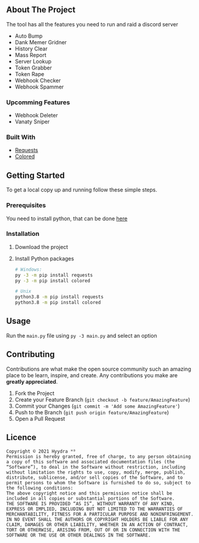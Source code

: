 
## About The Project

The tool has all the features you need to run and raid a discord server  

- Auto Bump
- Dank Memer Gridner
- History Clear
- Mass Report
- Server Lookup
- Token Grabber
- Token Rape
- Webhook Checker
- Webhook Spammer

### Upcomming Features

- Webhook Deleter
- Vanaty Sniper

### Built With

* [Requests](https://github.com/psf/requests)
* [Colored](https://gitlab.com/dslackw/colored)

## Getting Started

To get a local copy up and running follow these simple steps.

### Prerequisites
You need to install python, that can be done [here](https://www.python.org)

### Installation

1. Download the project
   
2. Install Python packages
   ```sh
   # Windows:
   py -3 -m pip install requests
   py -3 -m pip install colored
   
   # Unix
   python3.8 -m pip install requests
   python3.8 -m pip install colored
   ```

## Usage

Run the `main.py` file using `py -3 main.py` and select an option

## Contributing

Contributions are what make the open source community such an amazing place to be learn, inspire, and create. Any contributions you make are **greatly appreciated**.

1. Fork the Project
2. Create your Feature Branch (`git checkout -b feature/AmazingFeature`)
3. Commit your Changes (`git commit -m 'Add some AmazingFeature'`)
4. Push to the Branch (`git push origin feature/AmazingFeature`)
5. Open a Pull Request

## Licence

```
Copyright © 2021 Hyydra ᴴᴰ
Permission is hereby granted, free of charge, to any person obtaining a copy of this software and associated documentation files (the “Software”), to deal in the Software without restriction, including without limitation the rights to use, copy, modify, merge, publish, distribute, sublicense, and/or sell copies of the Software, and to permit persons to whom the Software is furnished to do so, subject to the following conditions:
The above copyright notice and this permission notice shall be included in all copies or substantial portions of the Software.
THE SOFTWARE IS PROVIDED “AS IS”, WITHOUT WARRANTY OF ANY KIND, EXPRESS OR IMPLIED, INCLUDING BUT NOT LIMITED TO THE WARRANTIES OF MERCHANTABILITY, FITNESS FOR A PARTICULAR PURPOSE AND NONINFRINGEMENT. IN NO EVENT SHALL THE AUTHORS OR COPYRIGHT HOLDERS BE LIABLE FOR ANY CLAIM, DAMAGES OR OTHER LIABILITY, WHETHER IN AN ACTION OF CONTRACT, TORT OR OTHERWISE, ARISING FROM, OUT OF OR IN CONNECTION WITH THE SOFTWARE OR THE USE OR OTHER DEALINGS IN THE SOFTWARE.
```
